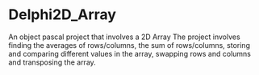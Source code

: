 # Delphi2D_Array
An object pascal project that involves a 2D Array
The project involves finding the averages of rows/columns, the sum of rows/columns, storing and comparing different values in the array, swapping rows and columns and transposing the array.
